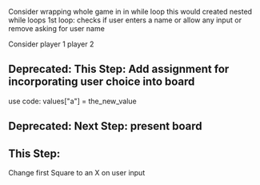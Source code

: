 Consider wrapping whole game in in while loop
this would created nested while loops
1st loop:
    checks if user enters a name
    or allow any input
    or remove asking for user name

Consider player 1 player 2

## Deprecated: This Step: Add assignment for incorporating user choice into board

use code:
    values["a"] = the_new_value

## Deprecated: Next Step: present board

## This Step:
Change first Square to an X on user input